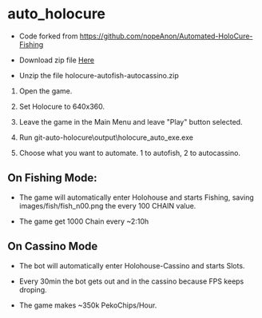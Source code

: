 # auto_holocure

- Code forked from https://github.com/nopeAnon/Automated-HoloCure-Fishing

- Download zip file [Here](https://github.com/Thomaskenzo/git-auto-holocure/releases/tag/autofish-autocassino)

- Unzip the file holocure-autofish-autocassino.zip


1) Open the game.

2) Set Holocure to 640x360.

3) Leave the game in the Main Menu and leave "Play" button selected.

4) Run git-auto-holocure\output\holocure_auto_exe.exe

5) Choose what you want to automate. 1 to autofish, 2 to autocassino.

## On Fishing Mode:

- The game will automatically enter Holohouse and starts Fishing, saving images/fish/fish_n00.png the every 100 CHAIN value.

- The game get 1000 Chain every ~2:10h

## On Cassino Mode

- The bot will automatically enter Holohouse-Cassino and starts Slots.

- Every 30min the bot gets out and in the cassino because FPS keeps droping.

- The game makes ~350k PekoChips/Hour.
